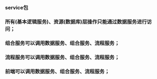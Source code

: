 ### service包

### 所有(基本逻辑服务)、资源(数据库)层操作只能通过数据服务进行访问；
### 组合服务可以调用数据服务、组合服务、流程服务；
### 流程服务可以调用数据服务、组合服务、流程服务；
### 前端可以调用数据服务、组合服务、流程服务；